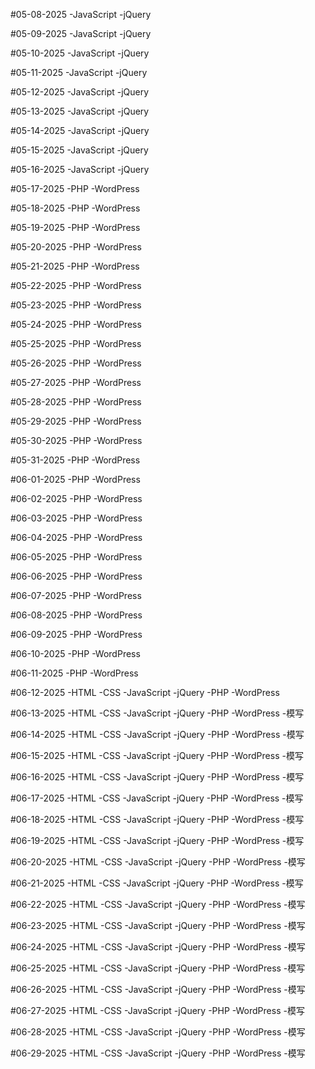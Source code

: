 #05-08-2025
-JavaScript
-jQuery

#05-09-2025
-JavaScript
-jQuery

#05-10-2025
-JavaScript
-jQuery

#05-11-2025
-JavaScript
-jQuery

#05-12-2025
-JavaScript
-jQuery

#05-13-2025
-JavaScript
-jQuery

#05-14-2025
-JavaScript
-jQuery

#05-15-2025
-JavaScript
-jQuery

#05-16-2025
-JavaScript
-jQuery

#05-17-2025
-PHP
-WordPress

#05-18-2025
-PHP
-WordPress 

#05-19-2025
-PHP
-WordPress

#05-20-2025
-PHP
-WordPress 

#05-21-2025
-PHP
-WordPress 

#05-22-2025
-PHP
-WordPress

#05-23-2025
-PHP
-WordPress

#05-24-2025
-PHP
-WordPress

#05-25-2025
-PHP
-WordPress

#05-26-2025
-PHP
-WordPress

#05-27-2025
-PHP
-WordPress

#05-28-2025
-PHP
-WordPress

#05-29-2025
-PHP
-WordPress

#05-30-2025
-PHP
-WordPress

#05-31-2025
-PHP
-WordPress

#06-01-2025
-PHP
-WordPress

#06-02-2025
-PHP
-WordPress

#06-03-2025
-PHP
-WordPress

#06-04-2025
-PHP
-WordPress

#06-05-2025
-PHP
-WordPress

#06-06-2025
-PHP
-WordPress

#06-07-2025
-PHP
-WordPress

#06-08-2025
-PHP
-WordPress

#06-09-2025
-PHP
-WordPress

#06-10-2025
-PHP
-WordPress

#06-11-2025
-PHP
-WordPress

#06-12-2025
-HTML
-CSS
-JavaScript
-jQuery
-PHP
-WordPress

#06-13-2025
-HTML
-CSS
-JavaScript
-jQuery
-PHP
-WordPress
-模写

#06-14-2025
-HTML
-CSS
-JavaScript
-jQuery
-PHP
-WordPress
-模写

#06-15-2025
-HTML
-CSS
-JavaScript
-jQuery
-PHP
-WordPress
-模写

#06-16-2025
-HTML
-CSS
-JavaScript
-jQuery
-PHP
-WordPress
-模写

#06-17-2025
-HTML
-CSS
-JavaScript
-jQuery
-PHP
-WordPress
-模写

#06-18-2025
-HTML
-CSS
-JavaScript
-jQuery
-PHP
-WordPress
-模写

#06-19-2025
-HTML
-CSS
-JavaScript
-jQuery
-PHP
-WordPress
-模写

#06-20-2025
-HTML
-CSS
-JavaScript
-jQuery
-PHP
-WordPress
-模写

#06-21-2025
-HTML
-CSS
-JavaScript
-jQuery
-PHP
-WordPress
-模写

#06-22-2025
-HTML
-CSS
-JavaScript
-jQuery
-PHP
-WordPress
-模写

#06-23-2025
-HTML
-CSS
-JavaScript
-jQuery
-PHP
-WordPress
-模写

#06-24-2025
-HTML
-CSS
-JavaScript
-jQuery
-PHP
-WordPress
-模写

#06-25-2025
-HTML
-CSS
-JavaScript
-jQuery
-PHP
-WordPress
-模写

#06-26-2025
-HTML
-CSS
-JavaScript
-jQuery
-PHP
-WordPress
-模写

#06-27-2025
-HTML
-CSS
-JavaScript
-jQuery
-PHP
-WordPress
-模写

#06-28-2025
-HTML
-CSS
-JavaScript
-jQuery
-PHP
-WordPress
-模写

#06-29-2025
-HTML
-CSS
-JavaScript
-jQuery
-PHP
-WordPress
-模写
